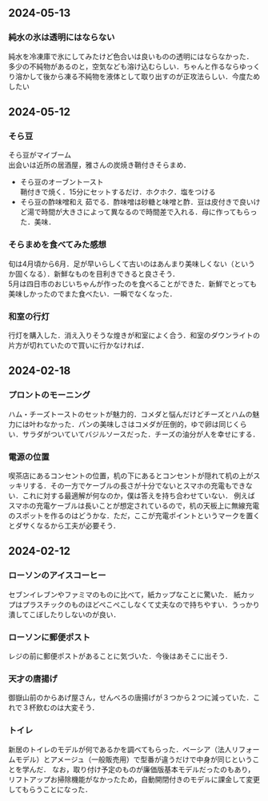 
## 2024-05-13
### 純水の氷は透明にはならない
純水を冷凍庫で氷にしてみたけど色合いは良いものの透明にはならなかった．  
多少の不純物があるのと，空気なども溶け込むらしい．ちゃんと作るならゆっくり溶かして後から凍る不純物を液体として取り出すのが正攻法らしい．今度ためしたい


## 2024-05-12
### そら豆
そら豆がマイブーム  
出会いは近所の居酒屋，雅さんの炭焼き鞘付きそらまめ．
- そら豆のオーブントースト  
鞘付きで焼く．15分にセットするだけ．ホクホク．塩をつける
- そら豆の酢味噌和え
茹でる．酢味噌は砂糖と味噌と酢．豆は皮付きで良いけど湯で時間が大きさによって異なるので時間差で入れる．母に作ってもらった．美味．  

### そらまめを食べてみた感想
旬は4月頃から6月．足が早いらしくて古いのはあんまり美味しくない（というか固くなる）．新鮮なものを目利きできると良さそう．  
5月は四日市のおじいちゃんが作ったのを食べることができた．新鮮でとっても美味しかったのでまた食べたい．一瞬でなくなった．  

### 和室の行灯  
行灯を購入した．消え入りそうな煌きが和室によく合う．和室のダウンライトの片方が切れていたので買いに行かなければ．  

## 2024-02-18
### プロントのモーニング
ハム・チーズトーストのセットが魅力的．コメダと悩んだけどチーズとハムの魅力には叶わなかった．パンの美味しさはコメダが圧倒的，ゆで卵は同じくらい．サラダがついていてバジルソースだった．チーズの油分が人を幸せにする．

### 電源の位置
喫茶店にあるコンセントの位置，机の下にあるとコンセントが隠れて机の上がスッキリする．その一方でケーブルの長さが十分でないとスマホの充電もできない．これに対する最適解が何なのか，僕は答えを持ち合わせていない．
例えばスマホの充電ケーブルは長いことが想定されているので，机の天板上に無線充電のスポットを作るのはどうかな．ただ，ここが充電ポイントというマークを置くとダサくなるから工夫が必要そう．


## 2024-02-12
### ローソンのアイスコーヒー
セブンイレブンやファミマのものに比べて，紙カップなことに驚いた．
紙カップはプラスチックのものほどぺこぺこしなくて丈夫なので持ちやすい．うっかり潰してこぼしたりしないのが良い．  

### ローソンに郵便ポスト
レジの前に郵便ポストがあることに気づいた．今後はあそこに出そう．

### 天才の唐揚げ
御嶽山前のからあげ屋さん，せんべろの唐揚げが３つから２つに減っていた．これで３杯飲むのは大変そう．

### トイレ
新居のトイレのモデルが何であるかを調べてもらった．ベーシア（法人リフォームモデル）とアメージュ（一般販売用）で型番が違うだけで中身が同じということを学んだ．
なお，取り付け予定のものが廉価版基本モデルだったのもあり，リフトアップお掃除機能がなかったため，自動開閉付きのモデルに課金して変更してもらうことになった．


